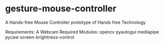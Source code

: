# gesture-mouse-controller
A Hands-free Mouse Controller prototype of Hands free Technology

Requirements:
  A Webcam
  Required Modules:
    opencv
    pyautogui
    mediapipe
    pycaw
    screen-brightness-control
